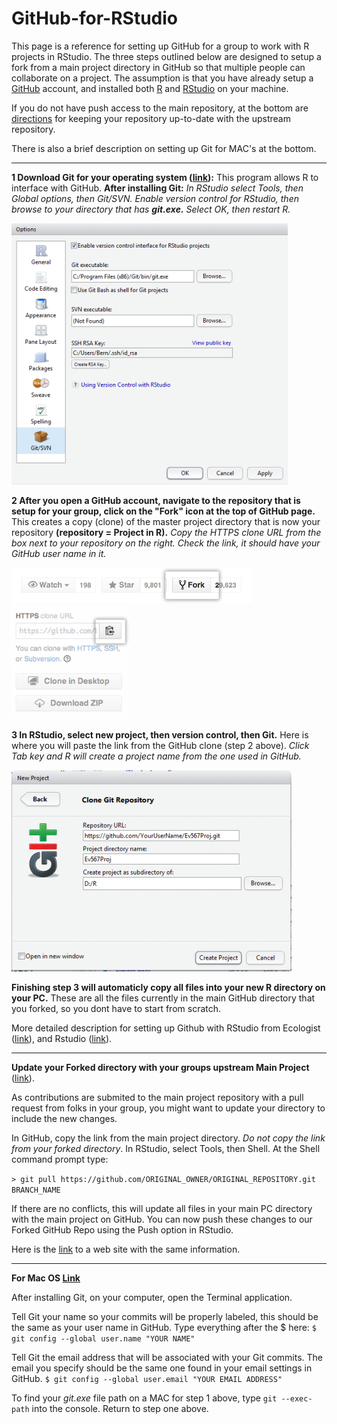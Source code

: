 # GitHub-for-RStudio

This page is a reference for setting up GitHub for a group to work with R projects in RStudio. The three steps outlined below are designed to setup a fork from a main project directory in GitHub so that multiple people can collaborate on a project. The assumption is that you have already setup a [GitHub](https://github.com/) account, and installed both [R](http://www.r-project.org/) and [RStudio](http://www.rstudio.com/) on your machine.  

If you do not have push access to the main repository, at the bottom are [directions](https://help.github.com/articles/merging-an-upstream-repository-into-your-fork/) for keeping your repository up-to-date with the upstream repository.  

There is also a brief description on setting up Git for MAC's at the bottom.

--------
**1 Download Git for your operating system ([link](http://www.git-scm.com/downloads)):**  This program allows R to interface with GitHub. **After installing Git:** *In RStudio select Tools, then Global options, then Git/SVN.  Enable version control for RStudio, then browse to your directory that has **git.exe.** Select OK, then restart R.*  

![](gitSetup.png)

**2 After you open a GitHub account, navigate to the repository that is setup for your group, click on the "Fork" icon at the top of GitHub page.**  This creates a copy (clone) of the master project directory that is now your repository **(repository = Project in R).**  *Copy the HTTPS clone URL from the box next to your repository on the right. Check the link, it should have your GitHub user name in it.*

![](fork.png)
![](clone.png)

**3 In RStudio, select new project, then version control, then Git.**  Here is where you will paste the link from the GitHub clone (step 2 above). *Click Tab key and R will create a project name from the one used in GitHub.*

![](proj.png)

**Finishing step 3 will automaticly copy all files into your new R directory on your PC.**  These are all the files currently in the main GitHub directory that you forked, so you dont have to start from scratch.  

More detailed description for setting up Github with RStudio from Ecologist ([link](http://www.molecularecologist.com/2013/11/using-github-with-r-and-rstudio/)), and 
Rstudio ([link](https://support.rstudio.com/hc/en-us/articles/200532077-Version-Control-with-Git-and-SVN)).

--------
**Update your Forked directory with your groups upstream Main Project** ([link](https://help.github.com/articles/merging-an-upstream-repository-into-your-fork/)). 

As contributions are submited to the main project repository with a pull request from folks in your group, you might want to update your directory to include the new changes.

In GitHub, copy the link from the main project directory. *Do not copy the link from your forked directory*.  In RStudio, select Tools, then Shell. At the Shell command prompt type:

`> git pull https://github.com/ORIGINAL_OWNER/ORIGINAL_REPOSITORY.git BRANCH_NAME`  

If there are no conflicts, this will update all files in your main PC directory with the main project on GitHub.  You can now push these changes to our Forked GitHub Repo using the Push option in RStudio.

Here is the [link](http://psu-envstats.github.io/GitHub-for-RStudio) to a web site with the same information.  

--------
**For Mac OS [Link](https://help.github.com/articles/set-up-git/#platform-mac)**

After installing Git, on your computer, open the Terminal application.
 
Tell Git your name so your commits will be properly labeled, this should be the same as your user name in GitHub. Type everything after the $ here:
`$ git config --global user.name "YOUR NAME"`
 
Tell Git the email address that will be associated with your Git commits. The email you specify should be the same one found in your email settings in GitHub.
`$ git config --global user.email "YOUR EMAIL ADDRESS"`

To find your *git.exe* file path on a MAC for step 1 above, type `git --exec-path` into the console.  Return to step one above.

